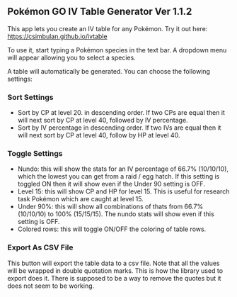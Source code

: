 ## Pokémon GO IV Table Generator Ver 1.1.2

This app lets you create an IV table for any Pokémon. Try it out here: https://csimbulan.github.io/ivtable

To use it, start typing a Pokémon species in the text bar. A dropdown menu will appear allowing you to select a species.

A table will automatically be generated. You can choose the following settings:

### Sort Settings

- Sort by CP at level 20. in descending order. If two CPs are equal then it will next sort by CP at level 40, followed by IV percentage.
- Sort by IV percentage in descending order. If two IVs are equal then it will next sort by CP at level 40, follow by HP at level 40.

### Toggle Settings

- Nundo: this will show the stats for an IV percentage of 66.7% (10/10/10), which the lowest you can get from a raid / egg hatch. If this setting is toggled ON then it will show even if the Under 90 setting is OFF.
- Level 15: this will show CP and HP for level 15. This is useful for research task Pokémon which are caught at level 15.
- Under 90%: this will show all combinations of thats from 66.7% (10/10/10) to 100% (15/15/15). The nundo stats will show even if this setting is OFF.
- Colored rows: this will toggle ON/OFF the coloring of table rows.

### Export As CSV File

This button will export the table data to a csv file. Note that all the values will be wrapped in double quotation marks. This is how the library used to export does it. There is supposed to be a way to remove the quotes but it does not seem to be working.
